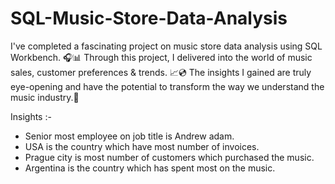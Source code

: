 # SQL-Music-Store-Data-Analysis

I've completed a fascinating project on music store data analysis using SQL Workbench. 🎧📊 Through this project, I delivered into the world of music sales, customer preferences & trends. 📈💿 The insights I gained are truly eye-opening and have the potential to transform the way we understand the music industry.🌟


Insights :-

- Senior most employee on job title is Andrew adam.
- USA is the country which have most number of invoices.
- Prague city is most number of customers which purchased the music.
- Argentina is the country which has spent most on the music.
